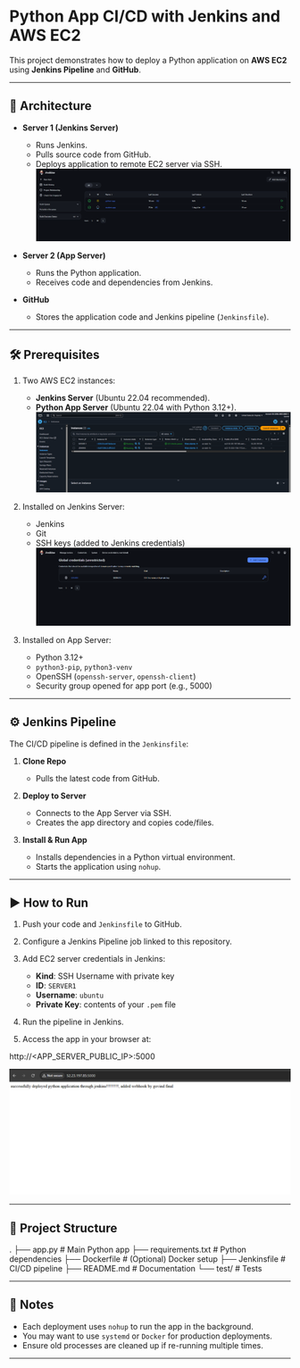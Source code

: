 # Python App CI/CD with Jenkins and AWS EC2

This project demonstrates how to deploy a Python application on **AWS EC2** using **Jenkins Pipeline** and **GitHub**.

---

## 🚀 Architecture
- **Server 1 (Jenkins Server)**
  - Runs Jenkins.
  - Pulls source code from GitHub.
  - Deploys application to remote EC2 server via SSH.
  ![JENKINS DASHBOARD](Images/jenkins-dashboard.png)

- **Server 2 (App Server)**
  - Runs the Python application.
  - Receives code and dependencies from Jenkins.

- **GitHub**
  - Stores the application code and Jenkins pipeline (`Jenkinsfile`).

---

## 🛠️ Prerequisites
1. Two AWS EC2 instances:
   - **Jenkins Server** (Ubuntu 22.04 recommended).
   - **Python App Server** (Ubuntu 22.04 with Python 3.12+).
   ![AWS DASHBOARD](Images/aws-dashboard.png)

2. Installed on Jenkins Server:
   - Jenkins
   - Git
   - SSH keys (added to Jenkins credentials)
     ![AWS DASHBOARD](Images/cred.png)


3. Installed on App Server:
   - Python 3.12+
   - `python3-pip`, `python3-venv`
   - OpenSSH (`openssh-server`, `openssh-client`)
   - Security group opened for app port (e.g., 5000)

---

## ⚙️ Jenkins Pipeline
The CI/CD pipeline is defined in the `Jenkinsfile`:

1. **Clone Repo**  
   - Pulls the latest code from GitHub.  

2. **Deploy to Server**  
   - Connects to the App Server via SSH.  
   - Creates the app directory and copies code/files.  

3. **Install & Run App**  
   - Installs dependencies in a Python virtual environment.  
   - Starts the application using `nohup`.  

---

## ▶️ How to Run

1. Push your code and `Jenkinsfile` to GitHub.  
2. Configure a Jenkins Pipeline job linked to this repository.  
3. Add EC2 server credentials in Jenkins:  
   - **Kind**: SSH Username with private key  
   - **ID**: `SERVER1`  
   - **Username**: `ubuntu`  
   - **Private Key**: contents of your `.pem` file  

4. Run the pipeline in Jenkins.  
5. Access the app in your browser at:  

http://<APP_SERVER_PUBLIC_IP>:5000

 ![AWS DASHBOARD](Images/output.png)

---

## 📂 Project Structure
.
├── app.py # Main Python app
├── requirements.txt # Python dependencies
├── Dockerfile # (Optional) Docker setup
├── Jenkinsfile # CI/CD pipeline
├── README.md # Documentation
└── test/ # Tests

---

## 📝 Notes
- Each deployment uses `nohup` to run the app in the background.  
- You may want to use `systemd` or `Docker` for production deployments.  
- Ensure old processes are cleaned up if re-running multiple times.  

---